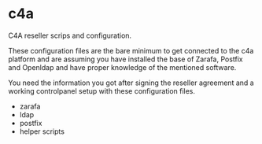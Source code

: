 c4a
===

C4A reseller scrips and configuration.

These configuration files are the bare minimum to get connected to the c4a platform and
are assuming you have installed the base of Zarafa, Postfix and Openldap and have proper
knowledge of the mentioned software.

You need the information you got after signing the reseller agreement and a working controlpanel
setup with these configuration files.


- zarafa
- ldap
- postfix
- helper scripts
